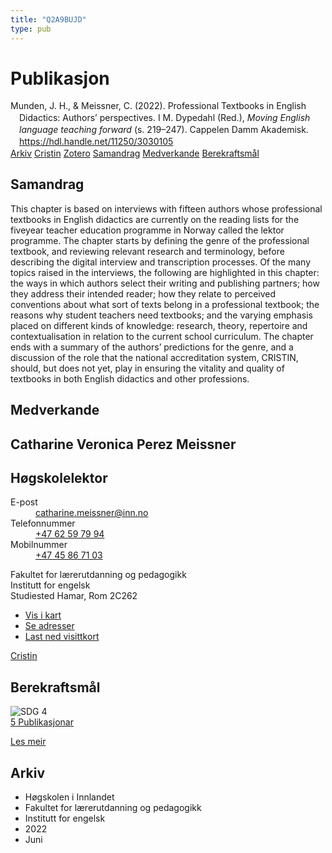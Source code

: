 ```yaml
---
title: "Q2A9BUJD"
type: pub
---
```

<h1>Publikasjon</h1>
<article id="csl-bib-container-Q2A9BUJD" class="csl-bib-container">
  <div class="csl-bib-body" style="line-height: 1.35; padding-left: 1em; text-indent:-1em;">
  <div class="csl-entry">Munden, J. H., &amp; Meissner, C. (2022). Professional Textbooks in English Didactics: Authors&#x2019; perspectives. I M. Dypedahl (Red.), <i>Moving English language teaching forward</i> (s. 219&#x2013;247). Cappelen Damm Akademisk. <a href="https://hdl.handle.net/11250/3030105">https://hdl.handle.net/11250/3030105</a></div>
</div>
  <div class="csl-bib-buttons">
    <a href="#taxonomy-article-Q2A9BUJD" class="csl-bib-button">Arkiv</a>
    <a href="https://app.cristin.no/results/show.jsf?id=2031749" alt="Cristin URL" class="csl-bib-button">Cristin</a>
    <a href="http://zotero.org/groups/5402882/items/Q2A9BUJD" alt="Zotero URL" class="csl-bib-button">Zotero</a>
    <a href="#abstract-article-Q2A9BUJD" class="csl-bib-button">Samandrag</a>
    <a href="#contributors-article-Q2A9BUJD" class="csl-bib-button">Medverkande</a>
    <a href="#sdg-article-Q2A9BUJD" class="csl-bib-button">Berekraftsmål</a>
  </div>
  <div id="csl-bib-meta-container-Q2A9BUJD"></div>
</article>
<div id="csl-bib-meta-Q2A9BUJD" class="csl-bib-meta">
  <article id="abstract-article-Q2A9BUJD" class="abstract-article">
    <h1>Samandrag</h1>
    This chapter is based on interviews with fifteen authors whose professional textbooks in English didactics are currently on the reading lists for the fiveyear teacher education programme in Norway called the lektor programme. The chapter starts by defining the genre of the professional textbook, and reviewing relevant research and terminology, before describing the digital interview and transcription processes. Of the many topics raised in the interviews, the following are highlighted in this chapter: the ways in which authors select their writing and publishing partners; how they address their intended reader; how they relate to perceived conventions about what sort of texts belong in a professional textbook; the reasons why student teachers need textbooks; and the varying emphasis placed on different kinds of knowledge: research, theory, repertoire and contextualisation in relation to the current school curriculum. The chapter ends with a summary of the authors’ predictions for the genre, and a discussion of the role that the national accreditation system, CRISTIN, should, but does not yet, play in ensuring the vitality and quality of textbooks in both English didactics and other professions.
  </article>
  <article id="contributors-article-Q2A9BUJD" class="contributors-article">
    <h1>Medverkande</h1>
    <div class="personas"> <div class="vrtx-hinn-person-card"> <div class="photo"> <i class="lar la-user-circle missing-person"></i> </div> <div class="info"> <hgroup><h1>Catharine Veronica Perez Meissner</h1> <h2>Høgskolelektor</h2> </hgroup><dl> <dt>E-post</dt> <dd> <a href="mailto:catharine.meissner@inn.no">catharine.meissner@inn.no</a> </dd> <dt>Telefonnummer</dt> <dd><a href="tel:+4762597994"> +47 62 59 79 94 </a></dd> <dt>Mobilnummer</dt> <dd><a href="tel:+4745867103"> +47 45 86 71 03 </a></dd> </dl> <p> Fakultet for lærerutdanning og pedagogikk<br> Institutt for engelsk<br> Studiested Hamar, Rom 2C262 </p> <ul class="vrtx-hinn-links"> <li><a href="https://www.google.com/maps?q=60.79625,11.07386">Vis i kart</a></li> <li><a href="https://www.inn.no/finn-en-ansatt/catharine-meissner.html#vrtx-hinn-addresses">Se adresser</a></li> <li><a href="https://www.inn.no/finn-en-ansatt/catharine-meissner.html?vrtx=vcf">Last ned visittkort</a></li> </ul> </div> </div> <a href="https://app.cristin.no/persons/show.jsf?id=1361946" alt="Cristin URL" class="personas-cristin">Cristin</a> </div>
  </article>
  <article id="sdg-article-Q2A9BUJD" class="sdg-article">
    <h1>Berekraftsmål</h1>
    <div class="sdg-container"><div id="sdg4" class="sdg"> <img src="{{< params subfolder >}}images/sdg/sdg04_no.png" class="image" alt="SDG 4"> <div class="sdg-overlay"> <a href="{{< params subfolder >}}no/archive/?sdg=4#archive" class="sdg-publication-count"><span>5</span> Publikasjonar</a> <p><a href="NA" class="sdg-read-more">Les meir</a></p> </div> </div></div>
  </article>
  <article id="taxonomy-article-Q2A9BUJD" class="taxonomy-article">
    <h1>Arkiv</h1>
    <ul>
      <li>Høgskolen i Innlandet</li>
      <li>Fakultet for lærerutdanning og pedagogikk</li>
      <li>Institutt for engelsk</li>
      <li>2022</li>
      <li>Juni</li>
    </ul>
  </article>
</div>
